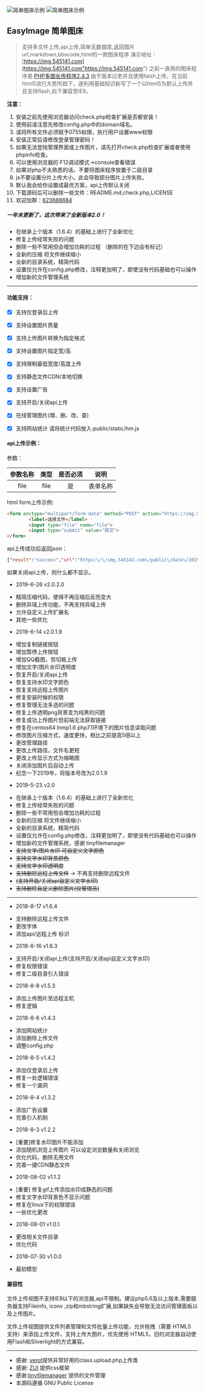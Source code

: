 ![简单图床示例](https://i1.100024.xyz/public/data/2019/05/5ce6915f50a1a.png
 "简单图床示例")
![简单图床示例](https://i1.100024.xyz/public/data/2019/05/5cecf12575f6e.png
 "简单图床示例")

## EasyImage 简单图床
> 支持多文件上传,api上传,简单无数据库,返回图片url,markdown,bbscode,html的一款图床程序
演示地址： [https://img.545141.com](https://img.545141.com"https://img.545141.com")
之前一直用的图床程序是:[PHP多图长传程序2.4.3](http://www.mycodes.net/48/4925.htm "PHP多图长传程序2.4.3")
由于版本过老并且使用falsh上传，在当前html5流行大势所趋下，遂利用基础知识新写了一个以html5为默认上传并且支持flash,向下兼容至IE9。

<b>注意：</b>

1. 安装之前先使用浏览器访问check.php检查扩展是否都安装！
2. 使用前请注意先修改config.php中的domain域名。
3. 请将所有文件必须赋予0755权限，执行用户设置www权限
4. 安装正常后请修改登录管理密码！
5. 如果无法登陆管理界面或上传图片，请先打开check.php检查扩展或者使用phpinfo检查。
6. 可以使用浏览器的 F12调试模式->console查看错误
7. 如果对php不太熟悉的话，不要将图床程序放置于二级目录
8. js不要设置分片上传大小，此会导致部分图片上传失败。
9. 默认我会给你设置成最优方案，api上传默认关闭
10. 下载源码后可以删除一些文件：README.md,check.php,LICENSE
11. 欢迎加群：[623688684](https://shang.qq.com/wpa/qunwpa?idkey=3feb4e8be8f1839f71e53bf2e876de36afc6889b2630c33c877d8df5a5583a6f)


##### 一年未更新了，这次带来了全新版本2.0！
- 在继承上个版本（1.6.4）的基础上进行了全新优化
- 修复上传经常失败的问题
- 删除一些不常用但会增加功耗的过程 （删除的在下边会有标记）
- 全新的压缩 将文件继续缩小
- 全新的目录系统，精简代码
- 设置仅允许在config.php修改，注释更加明了，即使没有代码基础也可以操作
- 增加新的文件管理系统

<hr />

#### 功能支持：

- [x] 支持仅登录后上传
- [x] 支持设置图片质量
- [x] 支持上传图片转换为指定格式
- [x] 支持设置图片指定宽/高
- [x] 支持限制最低宽度/高度上传
- [x] 支持静态文件CDN/本地切换
- [x] 支持设置广告
- [x] 支持开启/关闭api上传
- [x] 在线管理图片(增、删、改、查)

- [x] 支持网站统计 请将统计代码放入:public/static/hm.js

#### api上传示例：
参数：

| 参数名称 | 类型 | 是否必须 | 说明 |
| :------------: | :------------: | :------------: | :------------: |
| file | file | 是 | 表单名称 |

html form上传示例:
```html
<form enctype="multipart/form-data" method="POST" action="https://img.545141.com/file.php">
        <label>选择文件</label>
        <input type="file" name="file">
        <input type="submit" value="提交">
</form>
```
api上传成功后返回json：
```json
{"result":"success","url":"https:\/\/img.545141.com\/public\/data\/2019\/05\/5ce64172d24fa.png"}
```
如果关闭api上传，则什么都不显示。

* 2019-6-26 v2.0.2.0
- 精简压缩代码，使得不再压缩后反而变大
- 删除异域上传功能，不再支持异域上传
- 允许自定义上传扩展名
- 其他一些优化

* 2019-6-14 v2.0.1.9

- 增加复制链接按钮
- 增加暂停上传按钮
- 增加QQ截图，剪切板上传
- 增加文字/图片水印透明度
- 恢复开启/关闭api上传
- 恢复支持水印文字颜色
- 恢复支持远程上传图片
- 修复安装时候的权限
- 修复管理无法多选的问题
- 修复上传透明png背景变为纯黑的问题
- 修复成功上传图片但前端无法获取链接
- 修复在centos64 lnmp1.6 php7.1环境下的图片信息读取问题
- 修改图片压缩方式，速度更快，相比之前提高5倍以上
- 更改管理路径
- 更改上传路径，文件名更短
- 更改上传显示方式为缩略图
- 关闭添加图片后自动上传
- 纪念一下2019年，将版本号改为2.0.1.9

* 2019-5-23 v2.0
- 在继承上个版本（1.6.4）的基础上进行了全新优化
- 修复上传经常失败的问题
- 删除一些不常用但会增加功耗的过程
- 全新的压缩 将文件继续缩小
- 全新的目录系统，精简代码
- 设置仅允许在config.php修改，注释更加明了，即使没有代码基础也可以操作
- 增加新的文件管理系统，感谢 tinyfilemanager
- ~~支持文字/图片水印 可自定义文字颜色~~
- ~~支持文字水印背景颜色~~
- ~~支持文字水印透明度~~
- ~~支持删除远程上传文件~~ -> 不再支持删除远程文件
- ~~(支持开启/关闭api自定义文字水印)~~
- ~~支持删除自定义删除图片(仅管理员)~~

<hr />

* 2018-8-17 v1.6.4
- 支持删除远程上传文件
- 更改字体
- 添加api/远程上传 标识
* 2018-8-16 v1.6.3
- 支持开启/关闭api上传(支持开启/关闭api自定义文字水印)
- 修复权限错误
- 修复二级目录引入错误

* 2018-8-8 v1.5.3
- 添加上传图片至远程主机
- 修复逻辑

* 2018-8-6 v1.4.3
- 添加网站统计
- 添加删除上传文件
- 调整config.php

* 2018-8-5 v1.4.2
- 添加仅登录后上传
- 修复一处逻辑错误
- 修复一个漏洞

* 2018-8-4 v1.3.2
- 添加广告设置
- 完善引入机制

* 2018-8-3 v1.2.2
- [重要]修复水印图片不能添加
- 添加随机浏览上传图片 可以设定浏览数量和关闭浏览
- 优化代码，删除无用文件
- 完善一键CDN静态文件

* 2018-08-02 v1.1.2
- [重要] 修复gif上传添加水印成静态的问题
- 修复文字水印背景色不显示问题
- 修复在linux下的权限错误
- 一些优化更改

* 2018-08-01 v1.0.1
- 更改相关文件目录
- 优化代码

* 2018-07-30 v1.0.0
- 最初模型

#### 兼容性
文件上传视图不支持IE9以下的浏览器,api不限制。建议php5.6及以上版本,需要服务器支持Fileinfo, iconv ,zip和mbstring扩展,如果缺失会导致无法访问管理面板以及上传图片。

文件上传视图提供文件列表管理和文件批量上传功能，允许拖拽（需要 HTML5 支持）来添加上传文件，支持上传大图片，优先使用 HTML5，旧的浏览器自动使用Flash和Silverlight的方式兼容。
<hr />

 - 感谢: [verot](https://www.verot.net "verot" )提供非常好用的class.upload.php上传类
 - 感谢: [ZUI](http://zui.sexy/ "ZUI" ) 提供css框架
 - 感谢:[tinyfilemanager](https://github.com/prasathmani/tinyfilemanager "tinyfilemanager" ) 提供的文件管理
 - 本源码遵循 GNU Public License